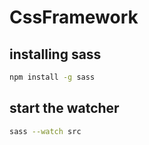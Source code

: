 # CssFramework

## installing sass
```bash
npm install -g sass
```

## start the watcher
```bash
sass --watch src 
```
